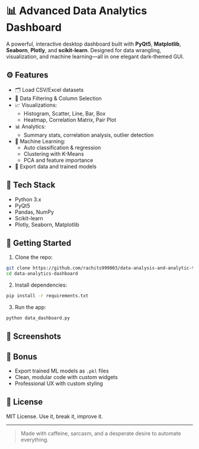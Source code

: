 
# 📊 Advanced Data Analytics Dashboard

A powerful, interactive desktop dashboard built with **PyQt5**, **Matplotlib**, **Seaborn**, **Plotly**, and **scikit-learn**. Designed for data wrangling, visualization, and machine learning—all in one elegant dark-themed GUI.

## ⚙ Features

- 🗂 Load CSV/Excel datasets
- 🧹 Data Filtering & Column Selection
- 📈 Visualizations:
  - Histogram, Scatter, Line, Bar, Box
  - Heatmap, Correlation Matrix, Pair Plot
- 📊 Analytics:
  - Summary stats, correlation analysis, outlier detection
- 🤖 Machine Learning:
  - Auto classification & regression
  - Clustering with K-Means
  - PCA and feature importance
- 💾 Export data and trained models

## 🔧 Tech Stack

- Python 3.x
- PyQt5
- Pandas, NumPy
- Scikit-learn
- Plotly, Seaborn, Matplotlib

## 🚀 Getting Started

1. Clone the repo:

```bash
git clone https://github.com/rachits999003/data-analysis-and-analytic-tool.git
cd data-analytics-dashboard
```

2. Install dependencies:

```bash
pip install -r requirements.txt
```

3. Run the app:

```bash
python data_dashboard.py
```

## 📸 Screenshots

<!-- Replace these with actual images -->
<!--![Dashboard Home](screenshots/dashboard_home.png)
![Visualization Tab](screenshots/visualizations.png)
![Machine Learning](screenshots/ml_results.png)-->

## 🧠 Bonus

- Export trained ML models as `.pkl` files
- Clean, modular code with custom widgets
- Professional UX with custom styling

## 📜 License

MIT License. Use it, break it, improve it.

---

> Made with caffeine, sarcasm, and a desperate desire to automate everything.
